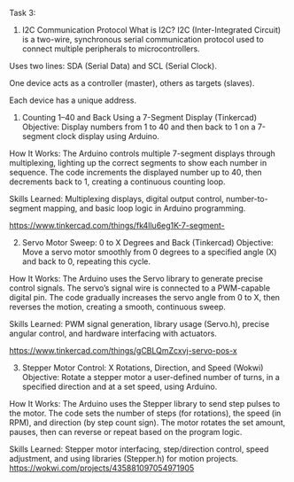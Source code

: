Task 3:
1. I2C Communication Protocol
What is I2C?
I2C (Inter-Integrated Circuit) is a two-wire, synchronous serial communication protocol used to connect multiple peripherals to microcontrollers.

Uses two lines: SDA (Serial Data) and SCL (Serial Clock).

One device acts as a controller (master), others as targets (slaves).

Each device has a unique address.

1. Counting 1–40 and Back Using a 7-Segment Display (Tinkercad)
Objective: Display numbers from 1 to 40 and then back to 1 on a 7-segment clock display using Arduino.

How It Works: The Arduino controls multiple 7-segment displays through multiplexing, lighting up the correct segments to show each number in sequence. The code increments the displayed number up to 40, then decrements back to 1, creating a continuous counting loop.

Skills Learned: Multiplexing displays, digital output control, number-to-segment mapping, and basic loop logic in Arduino programming.

https://www.tinkercad.com/things/fk4llu6eg1K-7-segment-

2. Servo Motor Sweep: 0 to X Degrees and Back (Tinkercad)
Objective: Move a servo motor smoothly from 0 degrees to a specified angle (X) and back to 0, repeating this cycle.

How It Works: The Arduino uses the Servo library to generate precise control signals. The servo’s signal wire is connected to a PWM-capable digital pin. The code gradually increases the servo angle from 0 to X, then reverses the motion, creating a smooth, continuous sweep.

Skills Learned: PWM signal generation, library usage (Servo.h), precise angular control, and hardware interfacing with actuators.

https://www.tinkercad.com/things/gCBLQmZcxvj-servo-pos-x

3. Stepper Motor Control: X Rotations, Direction, and Speed (Wokwi)
Objective: Rotate a stepper motor a user-defined number of turns, in a specified direction and at a set speed, using Arduino.

How It Works: The Arduino uses the Stepper library to send step pulses to the motor. The code sets the number of steps (for rotations), the speed (in RPM), and direction (by step count sign). The motor rotates the set amount, pauses, then can reverse or repeat based on the program logic.

Skills Learned: Stepper motor interfacing, step/direction control, speed adjustment, and using libraries (Stepper.h) for motion projects.
https://wokwi.com/projects/435881097054971905
